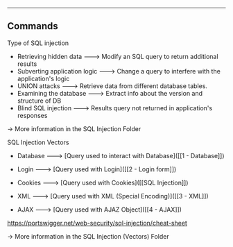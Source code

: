 --- ---

<h2>Commands</h2>

Type of SQL injection
- Retrieving hidden data                 ---> Modify an SQL query to return additional results
- Subverting application logic        ---> Change a query to interfere with the application's logic
- UNION attacks                              ---> Retrieve data from different database tables.
- Examining the database               ---> Extract info about the version and structure of DB
- Blind SQL injection                        ---> Results query not returned in application's responses

-> More information in the SQL Injection Folder


SQL Injection Vectors
- Database    ---> [Query used to interact with Database]([[1 - Database]])
- Login           ---> [Query used with Login]([[2 - Login form]])

- Cookies       ---> [Query used with Cookies]([[SQL Injection]])
- XML             ---> [Query used with XML (Special Encoding)]([[3 - XML]])
- AJAX           ---> [Query used with AJAZ Object]([[4 - AJAX]])

https://portswigger.net/web-security/sql-injection/cheat-sheet

-> More information in the SQL Injection (Vectors) Folder